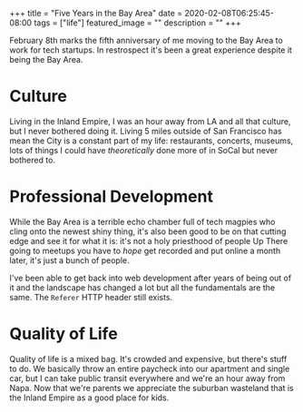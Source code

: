 +++
title =  "Five Years in the Bay Area"
date = 2020-02-08T06:25:45-08:00
tags = ["life"]
featured_image = ""
description = ""
+++

February 8th marks the fifth anniversary of me moving to the Bay Area to work for tech startups. In restrospect it's been a great experience despite it being the Bay Area.

# Culture

Living in the Inland Empire, I was an hour away from LA and all that culture, but I never bothered doing it. Living 5 miles outside of San Francisco has mean the City is a constant part of my life: restaurants, concerts, museums, lots of things I could have _theoretically_ done more of in SoCal but never bothered to.

# Professional Development

While the Bay Area is a terrible echo chamber full of tech magpies who cling onto the newest shiny thing, it's also been good to be on that cutting edge and see it for what it is: it's not a holy priesthood of people Up There going to meetups you have to _hope_ get recorded and put online a month later, it's just a bunch of people.

I've been able to get back into web development after years of being out of it and the landscape has changed a lot but all the fundamentals are the same. The `Referer` HTTP header still exists.

# Quality of Life

Quality of life is a mixed bag. It's crowded and expensive, but there's stuff to do. We basically throw an entire paycheck into our apartment and single car, but I can take public transit everywhere and we're an hour away from Napa. Now that we're parents we appreciate the suburban wasteland that is the Inland Empire as a good place for kids.
